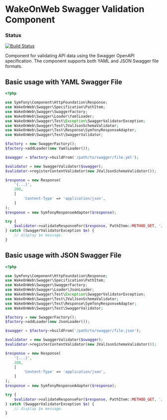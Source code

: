 # WakeOnWeb Swagger Validation Component

### Status
[![Build Status](https://travis-ci.org/WakeOnWeb/swagger.svg?branch=master)](https://travis-ci.org/WakeOnWeb/swagger)

Component for validating API data using the Swagger OpenAPI specification.
The component supports both YAML and JSON Swagger file formats.

Basic usage with YAML Swagger File
----------------------------------

```php
<?php

use Symfony\Component\HttpFoundation\Response;
use WakeOnWeb\Swagger\Specification\PathItem;
use WakeOnWeb\Swagger\SwaggerFactory;
use WakeOnWeb\Swagger\Loader\YamlLoader;
use WakeOnWeb\Swagger\Test\Exception\SwaggerValidatorException;
use WakeOnWeb\Swagger\Test\JValJsonSchemaValidator;
use WakeOnWeb\Swagger\Test\Response\SymfonyResponseAdapter;
use WakeOnWeb\Swagger\Test\SwaggerValidator;

$factory = new SwaggerFactory();
$factory->addLoader(new YamlLoader());

$swagger = $factory->buildFrom('/path/to/swagger/file.yml');

$validator = new SwaggerValidator($swagger);
$validator->registerContentValidator(new JValJsonSchemaValidator());

$response = new Response(
    '{...}',
    200,
    [
        'Content-Type' => 'application/json',
    ]
);
$response = new SymfonyResponseAdapter($response);

try {
    $validator->validateResponseFor($response, PathItem::METHOD_GET, '/api/resource', 200);
} catch (SwaggerValidatorException $e) {
    // display $e message.
}
```

Basic usage with JSON Swagger File
----------------------------------

```php
<?php

use Symfony\Component\HttpFoundation\Response;
use WakeOnWeb\Swagger\Specification\PathItem;
use WakeOnWeb\Swagger\SwaggerFactory;
use WakeOnWeb\Swagger\Loader\JsonLoader;
use WakeOnWeb\Swagger\Test\Exception\SwaggerValidatorException;
use WakeOnWeb\Swagger\Test\JValJsonSchemaValidator;
use WakeOnWeb\Swagger\Test\Response\SymfonyResponseAdapter;
use WakeOnWeb\Swagger\Test\SwaggerValidator;

$factory = new SwaggerFactory();
$factory->addLoader(new JsonLoader());

$swagger = $factory->buildFrom('/path/to/swagger/file.json');

$validator = new SwaggerValidator($swagger);
$validator->registerContentValidator(new JValJsonSchemaValidator());

$response = new Response(
    '{...}',
    200,
    [
        'Content-Type' => 'application/json',
    ]
);
$response = new SymfonyResponseAdapter($response);

try {
    $validator->validateResponseFor($response, PathItem::METHOD_GET, '/api/resource', 200);
} catch (SwaggerValidatorException $e) {
    // display $e message.
}
```